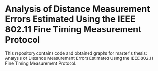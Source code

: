 # Analysis of Distance Measurement Errors Estimated Using the IEEE 802.11 Fine Timing Measurement Protocol
This repository contains code and obtained graphs for master's thesis: Analysis of Distance Measurement Errors Estimated Using the IEEE 802.11 Fine Timing Measurement Protocol.
